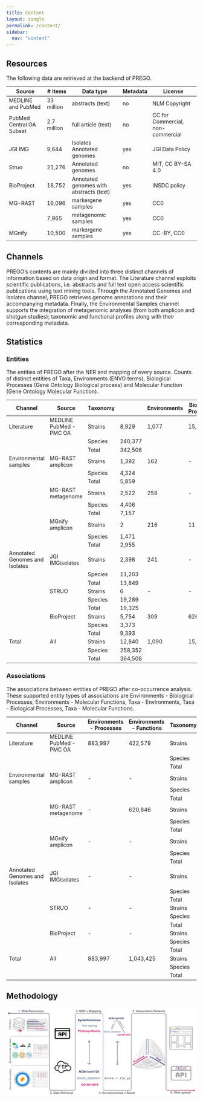 ```yaml
---
title: Content
layout: single
permalink: /content/
sidebar:
  nav: "content"
---
```


## Resources

The following data are retrieved at the backend of PREGO.


| Source                   | # items     | Data type                               | Metadata | License                           |
|--------------------------|-------------|-----------------------------------------|----------|-----------------------------------|
| MEDLINE and PubMed       | 33 million  | abstracts (text)                        | no       | NLM Copyright                     |
| PubMed Central OA Subset | 2.7 million | full article (text)                     | no       | CC for Commercial, non-commercial |
| JGI IMG                  | 9,644       | Isolates Annotated genomes              | yes      | JGI Data Policy                   |
| Struo                    | 21,276      | Annotated genomes                       | no       | MIT, CC BY-SA 4.0                 |
| BioProject               | 18,752      | Annotated genomes with abstracts (text) | yes      | INSDC policy                      |
| MG-RAST                  | 16,096      | markergene samples                      | yes      | CC0                               |
|                          | 7,965       | metagenomic samples                     | yes      | CC0                               |
| MGnify                   | 10,500      | markergene samples                      | yes      | CC-BY, CC0                        |

## Channels

PREGO’s contents are mainly divided into three distinct channels of information based on data origin and format.
The Literature channel exploits scientific publications, i.e. abstracts and full text open access scientific publications using text mining tools.
Through the Annotated Genomes and Isolates channel, PREGO retrieves genome annotations and their accompanying metadata.
Finally, the Environmental Samples channel supports the integration of metagenomic analyses (from both amplicon and shotgun studies); taxonomic and functional profiles along with their corresponding metadata. 


## Statistics


### Entities

The entities of PREGO after the NER and mapping of every source. Counts of distinct entities of Taxa, Environments (ENVO terms), Biological Processes (Gene Ontology Biological process) and Molecular Function (Gene Ontology Molecular Function).

| Channel                        | Source                   | Taxonomy |         | Environments | Biological Processes | Molecular Function |
|--------------------------------|--------------------------|----------|---------|--------------|----------------------|--------------------|
| Literature                     | MEDLINE PubMed - PMC OA  | Strains  | 8,929   | 1,077        | 15,079               | 7,318              |
|                                |                          | Species  | 240,377 |              |                      |                    |
|                                |                          | Total    | 342,506 |              |                      |                    |
| Environmental samples          | MG-RAST amplicon         | Strains  | 1,392   | 162          | -                    | -                  |
|                                |                          | Species  | 4,324   |              |                      |                    |
|                                |                          | Total    | 5,859   |              |                      |                    |
|                                | MG-RAST metagenome       | Strains  | 2,522   | 258          | -                    | 3,839              |
|                                |                          | Species  | 4,406   |              |                      |                    |
|                                |                          | Total    | 7,157   |              |                      |                    |
|                                | MGnify amplicon          | Strains  | 2       | 216          | 11                   |  -                 |
|                                |                          | Species  | 1,471   |              |                      |                    |
|                                |                          | Total    | 2,955   |              |                      |                    |
| Annotated Genomes and Isolates | JGI IMGisolates          | Strains  | 2,398   | 241          | -                    | 3,670              |
|                                |                          | Species  | 11,203  |              |                      |                    |
|                                |                          | Total    | 13,849  |              |                      |                    |
|                                | STRUO                    | Strains  | 6       | -            | -                    | 2,789              |
|                                |                          | Species  | 19,289  |              |                      |                    |
|                                |                          | Total    | 19,325  |              |                      |                    |
|                                | BioProject               | Strains  | 5,754   | 309          | 626                  | -                  |
|                                |                          | Species  | 3,373   |              |                      |                    |
|                                |                          | Total    | 9,393   |              |                      |                    |
| Total                          | All                      | Strains  | 12,840  | 1,090        | 15,091               | 7,971              |
|                                |                          | Species  | 258,352 |              |                      |                    |
|                                |                          | Total    | 364,508 |              |                      |                    |


### Associations

The associations between entities of PREGO after co-occurrence analysis. These supported entity types of associations are Environments - Biological Processes, Environments - Molecular Functions, Taxa - Environments, Taxa - Biological Processes, Taxa - Molecular Functions.


| Channel                        | Source                   | Environments - Processes | Environments - Functions | Taxonomy | Taxa - Environments | Taxa - Processes | Taxa - Function |
|--------------------------------|--------------------------|--------------------------|--------------------------|----------|---------------------|------------------|-----------------|
| Literature                     | MEDLINE PubMed - PMC OA  | 883,997                  | 422,579                  | Strains  | 69,968              | 590,630          | 384,079         |
|                                |                          |                          |                          | Species  | 778,877             | 3,501,635        | 1,961,920       |
|                                |                          |                          |                          | Total    | 1,669,608           | 7,969,310        | 4,613,827       |
| Environmental samples          | MG-RAST amplicon         | -                        | -                        | Strains  | 13,645              | -                | -               |
|                                |                          |                          |                          | Species  | 39,007              |                  |                 |
|                                |                          |                          |                          | Total    | 53,439              |                  |                 |
|                                | MG-RAST metagenome       | -                        | 620,846                  | Strains  | 262,106             | -                | 8,626,328       |
|                                |                          |                          |                          | Species  | 103,913             |                  | 10,715,548      |
|                                |                          |                          |                          | Total    | 372,301             |                  | 19,950,096      |
|                                | MGnify amplicon          | -                        | -                        | Strains  | 18                  | -                |                 |
|                                |                          |                          |                          | Species  | 30,122              | 351              | -               |
|                                |                          |                          |                          | Total    | 111,976             | 2,097            |                 |
| Annotated Genomes and Isolates | JGI IMGisolates          | -                        | -                        | Strains  | 8,229               | -                | 3,461,693       |
|                                |                          |                          |                          | Species  | 42,141              |                  | 13,216,559      |
|                                |                          |                          |                          | Total    | 50,888              |                  | 16,821,850      |
|                                | STRUO                    | -                        | -                        | Strains  | -                   | -                | 1,803           |
|                                |                          |                          |                          | Species  |                     |                  | 4,070,195       |
|                                |                          |                          |                          | Total    |                     |                  | 4,079,312       |
|                                | BioProject               | -                        | -                        | Strains  | 3,263               | 7,473            |                 |
|                                |                          |                          |                          | Species  | 4,187               | 4,294            |                 |
|                                |                          |                          |                          | Total    | 7,641               | 12,169           |                 |
| Total                          | All                      | 883,997                  | 1,043,425                | Strains  | 357,229             | 598,103          | 12,473,903      |
|                                |                          |                          |                          | Species  | 998,247             | 3,506,280        | 29,964,222      |
|                                |                          |                          |                          | Total    | 2,265,853           | 7,983,576        | 45,465,085      |


## Methodology

![PREGO methodology overview](../images/prego_analysis_horizontal.png)
